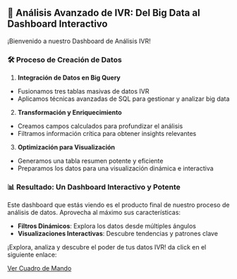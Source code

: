 ## 🚀 Análisis Avanzado de IVR: Del Big Data al Dashboard Interactivo 

¡Bienvenido a nuestro Dashboard de Análisis IVR!

 ### 🛠️ Proceso de Creación de Datos
 
1. **Integración de Datos en Big Query** 
- Fusionamos tres tablas masivas de datos IVR 
- Aplicamos técnicas avanzadas de SQL para gestionar y analizar big data
2. **Transformación y Enriquecimiento**
 - Creamos campos calculados para profundizar el análisis 
- Filtramos información crítica para obtener insights relevantes 
3. **Optimización para Visualización**
 - Generamos una tabla resumen potente y eficiente 
- Preparamos los datos para una visualización dinámica e interactiva
 
### 📊 Resultado: Un Dashboard Interactivo y Potente 

Este dashboard que estás viendo es el producto final de nuestro proceso de análisis de datos. Aprovecha al máximo sus características: 
- **Filtros Dinámicos**: Explora los datos desde múltiples ángulos 
- **Visualizaciones Interactivas**: Descubre tendencias y patrones clave

¡Explora, analiza y descubre el poder de tus datos IVR! da click en el siguiente enlace:

[Ver Cuadro de Mando](https://gonzalocaceres2004.github.io/Dashboard-IVR/Dashboard_Ivr_Summary.html)
